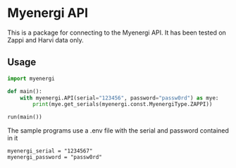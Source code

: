 # Myenergi API

This is a package for connecting to the Myenergi API. It has been tested on Zappi and Harvi data only.

## Usage

```python
import myenergi

def main():
    with myenergi.API(serial="123456", password="passw0rd") as mye:
        print(mye.get_serials(myenergi.const.MyenergiType.ZAPPI))

run(main())
```

The sample programs use a .env file with the serial and password contained in it

```
myenergi_serial = "1234567"
myenergi_password = "passw0rd"
```


